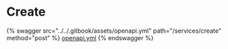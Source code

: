 # Create

{% swagger src="../../.gitbook/assets/openapi.yml" path="/services/create" method="post" %}
[openapi.yml](../../.gitbook/assets/openapi.yml)
{% endswagger %}
